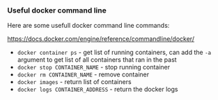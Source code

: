 ### Useful docker command line

Here are some usefull docker command line commands:

https://docs.docker.com/engine/reference/commandline/docker/


* `docker container ps` - get list of running containers, can add the `-a` argument to get list of all containers that ran in the past
* `docker stop CONTAINER_NAME` - stop running container
* `docker rm CONTAINER_NAME` - remove container
* `docker images` - return list of containers 
* `docker logs CONTAINER_ADDRESS` - return the docker logs